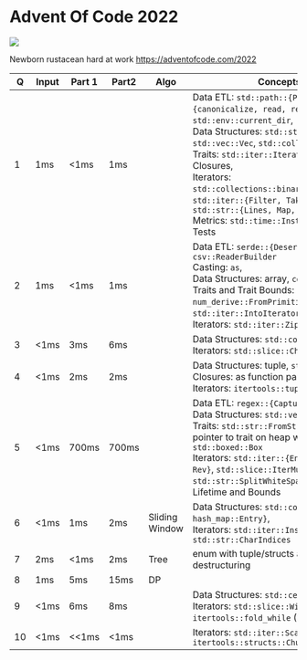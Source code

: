 # Advent Of Code 2022
![](https://rustacean.net/more-crabby-things/rustdocs.png)

Newborn rustacean hard at work
https://adventofcode.com/2022

|Q | Input | Part 1 | Part2 | Algo | Concepts Learned
|--- | --- | --- | --- | --- | --- |
| 1 | 1ms | <1ms |  1ms | | Data ETL: `std::path::{Path, PathBuf}`, `std::fs::{canonicalize, read, read_to_string}`, `std::env::current_dir`,  <br/> Data Structures: `std::string::String` vs str, `std::vec::Vec`, `std::collections::BinaryHeap`, <br/> Traits: `std::iter::Iterator`, <br/> Closures, <br/> Iterators: `std::collections::binary_heap::IntoIterSorted`, `std::iter::{Filter, Take}`, `std::slice::Iter`, `std::str::{Lines, Map, Split}` <br/> Metrics: `std::time::Instant`, <br/> Tests |
| 2 | 1ms | <1ms |  1ms | | Data ETL: `serde::{Deserialize, Deserializer}`, `csv::ReaderBuilder` <br/> Casting: `as`, <br/> Data Structures: array, `core::array::from_fn`, <br/> Traits and Trait Bounds: `std::convert::From`, `num_derive::FromPrimitive`, `std::iter::IntoIterator`, `where`, impl Trait return <br/> Iterators: `std::iter::Zip`, <br> | 
| 3 | <1ms | 3ms | 6ms | | Data Structures: `std::collections::HashSet`, <br/> Iterators: `std::slice::Chunks`, `std::str::Chars` |
| 4 | <1ms | 2ms |  2ms | | Data Structures: tuple, `std::ops::Range`, <br/> Closures: as function parameter, <br/> Iterators: `itertools::tuple_impl::Tuples`|
| 5 | <1ms | 700ms |  700ms | | Data ETL: `regex::{Captures, Regex}`, <br/> Data Structures: `std::vec::Vec` as stack, <br/> Traits: `std::str::FromStr`, impl Trait parameter, pointer to trait on heap with `dyn` and `std::boxed::Box` <br/> Iterators: `std::iter::{Enumerate, FilterMap, Rev}`, `std::slice::IterMut`, `std::str::SplitWhiteSpace`, <br/> Lifetime and Bounds |
| 6 | <1ms | 1ms |  2ms | Sliding Window | Data Structures: `std::collections::{HashMap, hash_map::Entry}`, <br/> Iterators: `std::iter::Inspect`, `std::str::CharIndices` |
| 7 | 2ms | <1ms |  2ms | Tree | enum with tuple/structs and match with destructuring |
| 8 | 1ms | 5ms |  15ms | DP | |
| 9 | <1ms | 6ms |  8ms |  | Data Structures: `std::cell::Cell`, <br/> Iterators: `std::slice::Windows`, `itertools::fold_while` (Iterator Method) |
| 10 | <1ms | <<1ms |  <1ms | | Iterators: `std::iter::Scan`, `itertools::structs::Chunks` |
